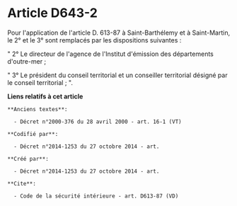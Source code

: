 # Article D643-2

Pour l'application de l'article D. 613-87 à Saint-Barthélemy et à Saint-Martin, le 2° et le 3° sont remplacés par les
dispositions suivantes : 

" 2° Le directeur de l'agence de l'Institut d'émission des départements d'outre-mer ; 

" 3° Le président du conseil territorial et un conseiller territorial désigné par le conseil territorial ; ".

**Liens relatifs à cet article**

	**Anciens textes**:

	  - Décret n°2000-376 du 28 avril 2000 - art. 16-1 (VT)

	**Codifié par**:

	  - Décret n°2014-1253 du 27 octobre 2014 - art.

	**Créé par**:

	  - Décret n°2014-1253 du 27 octobre 2014 - art.

	**Cite**:

	  - Code de la sécurité intérieure - art. D613-87 (VD)
